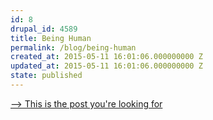 ```yaml
---
id: 8
drupal_id: 4589
title: Being Human
permalink: /blog/being-human
created_at: 2015-05-11 16:01:06.000000000 Z
updated_at: 2015-05-11 16:01:06.000000000 Z
state: published
---
```


[--> This is the post you're looking for](/blog/2014/02/15/being-human)